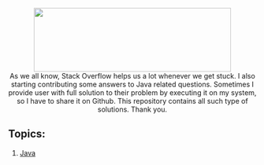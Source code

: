 <p align="center">
    <a href="https://stackoverflow.com/users/11683039/jagrit?tab=profile">
        <img height=130 width=400 src="https://cdn.sstatic.net/Sites/stackoverflow/company/Img/logos/so/so-logo.png?v=9c558ec15d8a">
    </a>
    <br>As we all know, Stack Overflow helps us a lot whenever we get stuck. I also starting contributing some answers to Java related questions. Sometimes I provide user with full solution to their problem by executing it on my system, so I have to share it on Github. This repository contains all such type of solutions. Thank you. 
</p>




## Topics:
1. [Java](https://github.com/Jagrit29/StackOverflow/tree/master/Java)
